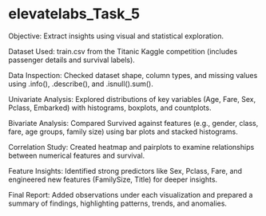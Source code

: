# elevatelabs_Task_5
Objective: Extract insights using visual and statistical exploration.


Dataset Used: train.csv from the Titanic Kaggle competition (includes passenger details and survival labels).

Data Inspection: Checked dataset shape, column types, and missing values using .info(), .describe(), and .isnull().sum().

Univariate Analysis: Explored distributions of key variables (Age, Fare, Sex, Pclass, Embarked) with histograms, boxplots, and countplots.

Bivariate Analysis: Compared Survived against features (e.g., gender, class, fare, age groups, family size) using bar plots and stacked histograms.

Correlation Study: Created heatmap and pairplots to examine relationships between numerical features and survival.

Feature Insights: Identified strong predictors like Sex, Pclass, Fare, and engineered new features (FamilySize, Title) for deeper insights.

Final Report: Added observations under each visualization and prepared a summary of findings, highlighting patterns, trends, and anomalies.
